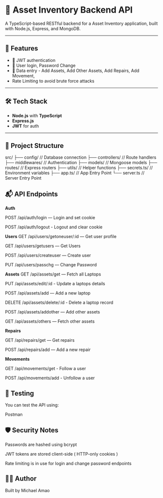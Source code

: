 # 📱 Asset Inventory Backend API

A TypeScript-based RESTful backend for a Asset Inventory application, built with Node.js, Express, and MongoDB.

---

## 🚀 Features

- 🔐 JWT authentication
- 🧑 User login, Password Change
- 📝 Data entry - Add Assets, Add Other Assets, Add Repairs, Add Movement,
- Rate Limiting to avoid brute force attacks

---

## 🛠️ Tech Stack

- **Node.js** with **TypeScript**
- **Express.js**
- **JWT** for auth

---

## 📁 Project Structure

src/
├── config/ // Database connection
├── controllers/ // Route handlers
├── middlewares/ // Authentication
├── models/ // Mongoose models
├── routes/ // Express routers
├── utils/ // Helper functions
├── secrets.ts/ // Environment variables
├── app.ts/ // App Entry Point
└── server.ts // Server Entry Point

## 📬 API Endpoints

**Auth**

POST /api/auth/login — Login and set cookie

POST /api/auth/logout - Logout and clear cookie

**Users**
GET /api/users/getoneuser/:id — Get user profile

GET /api/users/getusers — Get Users

POST /api/users/createuser — Create user

PUT /api/users/passchg — Change Password

**Assets**
GET /api/assets/get — Fetch all Laptops

PUT /api/assets/edit/:id - Update a laptops details

POST /api/assets/add — Add a new laptop

DELETE /api/assets/delete/:id - Delete a laptop record

POST /api/assets/addother — Add other assets

GET /api/assets/others — Fetch other assets

**Repairs**

GET /api/repairs/get — Get repairs

POST /api/repairs/add — Add a new repair

**Movements**

GET /api/movements/get - Follow a user

POST /api/movements/add - Unfollow a user

## 🧪 Testing

You can test the API using:

Postman

## 🛡️ Security Notes

Passwords are hashed using bcrypt

JWT tokens are stored client-side ( HTTP-only cookies )

Rate limiting is in use for login and change password endpoints

## 👨‍💻 Author

Built by Michael Amao
